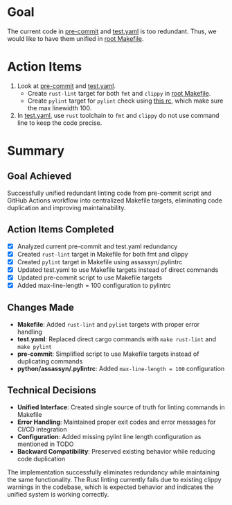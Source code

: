 # Goal

The current code in [pre-commit](../scripts/pre-commit) and [test.yaml](../.github/workflows/test.yaml) is too redundant.
Thus, we would like to have them unified in [root Makefile](../Makefile).

# Action Items

1. Look at [pre-commit](../scripts/pre-commit) and [test.yaml](../.github/workflows/test.yaml).
   - Create `rust-lint` target for both `fmt` and `clippy` in [root Makefile](../Makefile).
   - Create `pylint` target for `pylint` check using [this rc](../python/.pylintrc), which make sure the max linewidth 100.
2. In [test.yaml](../.github/workflows/test.yaml), use `rust` toolchain to `fmt` and `clippy` do not use command line to keep the code precise.

# Summary

## Goal Achieved
Successfully unified redundant linting code from pre-commit script and GitHub Actions workflow into centralized Makefile targets, eliminating code duplication and improving maintainability.

## Action Items Completed
- [x] Analyzed current pre-commit and test.yaml redundancy
- [x] Created `rust-lint` target in Makefile for both fmt and clippy
- [x] Created `pylint` target in Makefile using assassyn/.pylintrc
- [x] Updated test.yaml to use Makefile targets instead of direct commands
- [x] Updated pre-commit script to use Makefile targets
- [x] Added max-line-length = 100 configuration to pylintrc

## Changes Made
- **Makefile**: Added `rust-lint` and `pylint` targets with proper error handling
- **test.yaml**: Replaced direct cargo commands with `make rust-lint` and `make pylint`
- **pre-commit**: Simplified script to use Makefile targets instead of duplicating commands
- **python/assassyn/.pylintrc**: Added `max-line-length = 100` configuration

## Technical Decisions
- **Unified Interface**: Created single source of truth for linting commands in Makefile
- **Error Handling**: Maintained proper exit codes and error messages for CI/CD integration
- **Configuration**: Added missing pylint line length configuration as mentioned in TODO
- **Backward Compatibility**: Preserved existing behavior while reducing code duplication

The implementation successfully eliminates redundancy while maintaining the same functionality. The Rust linting currently fails due to existing clippy warnings in the codebase, which is expected behavior and indicates the unified system is working correctly.

